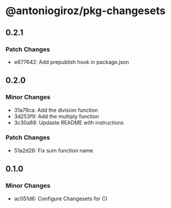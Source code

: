 # @antoniogiroz/pkg-changesets

## 0.2.1

### Patch Changes

- e677642: Add prepublish hook in package.json

## 0.2.0

### Minor Changes

- 31a79ca: Add the division function
- 3d253f9: Add the multiply function
- 3c30a88: Updaste README with instructions

### Patch Changes

- 51a2d26: Fix sum function name

## 0.1.0

### Minor Changes

- ac051d6: Configure Changesets for CI
